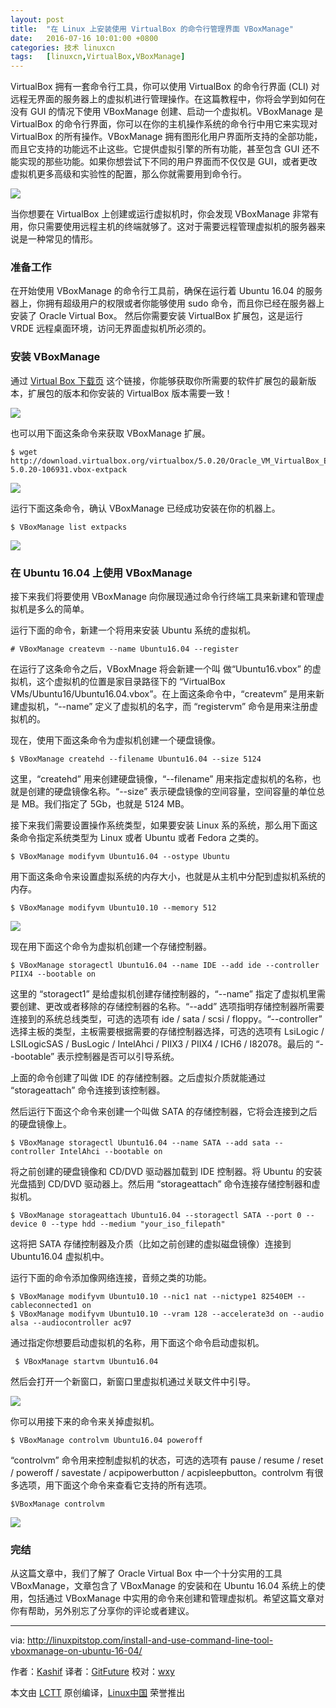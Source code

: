 ```yaml
---
layout: post
title:	"在 Linux 上安装使用 VirtualBox 的命令行管理界面 VBoxManage"
date:	2016-07-16 10:01:00 +0800 
categories:	技术 linuxcn 
tags:	[linuxcn,VirtualBox,VBoxManage]
---
```



VirtualBox 拥有一套命令行工具，你可以使用 VirtualBox 的命令行界面 (CLI) 对远程无界面的服务器上的虚拟机进行管理操作。在这篇教程中，你将会学到如何在没有 GUI 的情况下使用 VBoxManage 创建、启动一个虚拟机。VBoxManage 是 VirtualBox 的命令行界面，你可以在你的主机操作系统的命令行中用它来实现对 VirtualBox 的所有操作。VBoxManage 拥有图形化用户界面所支持的全部功能，而且它支持的功能远不止这些。它提供虚拟引擎的所有功能，甚至包含 GUI 还不能实现的那些功能。如果你想尝试下不同的用户界面而不仅仅是 GUI，或者更改虚拟机更多高级和实验性的配置，那么你就需要用到命令行。


![](/Asserts/Images/album/201607/15/230529cnth1ldbxv1hcx9p.jpg)


当你想要在 VirtualBox 上创建或运行虚拟机时，你会发现 VBoxManage 非常有用，你只需要使用远程主机的终端就够了。这对于需要远程管理虚拟机的服务器来说是一种常见的情形。


### 准备工作


在开始使用 VBoxManage 的命令行工具前，确保在运行着 Ubuntu 16.04 的服务器上，你拥有超级用户的权限或者你能够使用 sudo 命令，而且你已经在服务器上安装了 Oracle Virtual Box。 然后你需要安装 VirtualBox 扩展包，这是运行 VRDE 远程桌面环境，访问无界面虚拟机所必须的。


### 安装 VBoxManage


通过 [Virtual Box 下载页](https://www.virtualbox.org/wiki/Downloads) 这个链接，你能够获取你所需要的软件扩展包的最新版本，扩展包的版本和你安装的 VirtualBox 版本需要一致！


![](/Asserts/Images/album/201607/15/230605qlw7w134x4l4w4dg.png)


也可以用下面这条命令来获取 VBoxManage 扩展。



```
$ wget http://download.virtualbox.org/virtualbox/5.0.20/Oracle_VM_VirtualBox_Extension_Pack-5.0.20-106931.vbox-extpack

```

![](/Asserts/Images/album/201607/15/230614h7xo0j3u008g4j7o.png)


运行下面这条命令，确认 VBoxManage 已经成功安装在你的机器上。



```
$ VBoxManage list extpacks

```

![](/Asserts/Images/album/201607/15/230616y8sbtk478ab8b88a.png)


### 在 Ubuntu 16.04 上使用 VBoxManage


接下来我们将要使用 VBoxManage 向你展现通过命令行终端工具来新建和管理虚拟机是多么的简单。


运行下面的命令，新建一个将用来安装 Ubuntu 系统的虚拟机。



```
# VBoxManage createvm --name Ubuntu16.04 --register

```

在运行了这条命令之后，VBoxMnage 将会新建一个叫 做“Ubuntu16.vbox” 的虚拟机，这个虚拟机的位置是家目录路径下的 “VirtualBox VMs/Ubuntu16/Ubuntu16.04.vbox”。在上面这条命令中，“createvm” 是用来新建虚拟机，“--name” 定义了虚拟机的名字，而 “registervm” 命令是用来注册虚拟机的。


现在，使用下面这条命令为虚拟机创建一个硬盘镜像。



```
$ VBoxManage createhd --filename Ubuntu16.04 --size 5124

```

这里，“createhd” 用来创建硬盘镜像，“--filename” 用来指定虚拟机的名称，也就是创建的硬盘镜像名称。“--size” 表示硬盘镜像的空间容量，空间容量的单位总是 MB。我们指定了 5Gb，也就是 5124 MB。


接下来我们需要设置操作系统类型，如果要安装 Linux 系的系统，那么用下面这条命令指定系统类型为 Linux 或者 Ubuntu 或者 Fedora 之类的。



```
$ VBoxManage modifyvm Ubuntu16.04 --ostype Ubuntu

```

用下面这条命令来设置虚拟系统的内存大小，也就是从主机中分配到虚拟机系统的内存。



```
$ VBoxManage modifyvm Ubuntu10.10 --memory 512

```

![](/Asserts/Images/album/201607/15/230632p8bbczg8fz8vr02b.png)


现在用下面这个命令为虚拟机创建一个存储控制器。



```
$ VBoxManage storagectl Ubuntu16.04 --name IDE --add ide --controller PIIX4 --bootable on

```

这里的 “storagect1” 是给虚拟机创建存储控制器的，“--name” 指定了虚拟机里需要创建、更改或者移除的存储控制器的名称。“--add” 选项指明存储控制器所需要连接到的系统总线类型，可选的选项有 ide / sata / scsi / floppy。“--controller” 选择主板的类型，主板需要根据需要的存储控制器选择，可选的选项有 LsiLogic / LSILogicSAS / BusLogic / IntelAhci / PIIX3 / PIIX4 / ICH6 / I82078。最后的 “--bootable” 表示控制器是否可以引导系统。


上面的命令创建了叫做 IDE 的存储控制器。之后虚拟介质就能通过 “storageattach” 命令连接到该控制器。


然后运行下面这个命令来创建一个叫做 SATA 的存储控制器，它将会连接到之后的硬盘镜像上。



```
$ VBoxManage storagectl Ubuntu16.04 --name SATA --add sata --controller IntelAhci --bootable on

```

将之前创建的硬盘镜像和 CD/DVD 驱动器加载到 IDE 控制器。将 Ubuntu 的安装光盘插到 CD/DVD 驱动器上。然后用 “storageattach” 命令连接存储控制器和虚拟机。



```
$ VBoxManage storageattach Ubuntu16.04 --storagectl SATA --port 0 --device 0 --type hdd --medium "your_iso_filepath"

```

这将把 SATA 存储控制器及介质（比如之前创建的虚拟磁盘镜像）连接到 Ubuntu16.04 虚拟机中。


运行下面的命令添加像网络连接，音频之类的功能。



```
$ VBoxManage modifyvm Ubuntu10.10 --nic1 nat --nictype1 82540EM --cableconnected1 on
$ VBoxManage modifyvm Ubuntu10.10 --vram 128 --accelerate3d on --audio alsa --audiocontroller ac97

```

通过指定你想要启动虚拟机的名称，用下面这个命令启动虚拟机。



```
 $ VBoxManage startvm Ubuntu16.04

```

然后会打开一个新窗口，新窗口里虚拟机通过关联文件中引导。


![](/Asserts/Images/album/201607/15/230634rfpttdr6su066sd8.png)


你可以用接下来的命令来关掉虚拟机。



```
$ VBoxManage controlvm Ubuntu16.04 poweroff

```

“controlvm” 命令用来控制虚拟机的状态，可选的选项有 pause / resume / reset / poweroff / savestate / acpipowerbutton / acpisleepbutton。controlvm 有很多选项，用下面这个命令来查看它支持的所有选项。



```
$VBoxManage controlvm

```

![](/Asserts/Images/album/201607/15/230642amzm2lml2a5z4m1m.png)


### 完结


从这篇文章中，我们了解了 Oracle Virtual Box 中一个十分实用的工具 VBoxManage，文章包含了 VBoxManage 的安装和在 Ubuntu 16.04 系统上的使用，包括通过 VBoxManage 中实用的命令来创建和管理虚拟机。希望这篇文章对你有帮助，另外别忘了分享你的评论或者建议。




---


via: <http://linuxpitstop.com/install-and-use-command-line-tool-vboxmanage-on-ubuntu-16-04/>


作者：[Kashif](http://linuxpitstop.com/author/kashif/) 译者：[GitFuture](https://github.com/GitFuture) 校对：[wxy](https://github.com/wxy)


本文由 [LCTT](https://github.com/LCTT/TranslateProject) 原创编译，[Linux中国](https://linux.cn/) 荣誉推出

